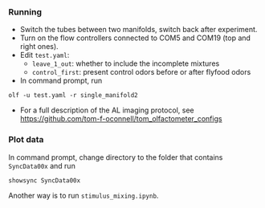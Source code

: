 ### Running
- Switch the tubes between two manifolds, switch back after experiment.
- Turn on the flow controllers connected to COM5 and COM19 (top and right ones). 
- Edit `test.yaml`:
  - `leave_1_out`: whether to include the incomplete mixtures
  - `control_first`: present control odors before or after flyfood odors
- In command prompt, run
```
olf -u test.yaml -r single_manifold2
```
- For a full description of the AL imaging protocol, see 
  https://github.com/tom-f-oconnell/tom_olfactometer_configs
### Plot data
In command prompt, change directory to the folder that contains `SyncData00x` and run
```
showsync SyncData00x
```
Another way is to run `stimulus_mixing.ipynb`.
